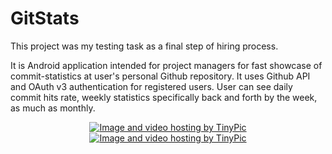 # GitStats

This project was my testing task as a final step of hiring process.

It is Android application intended for project managers for fast showcase of commit-statistics at user's personal Github repository. It uses Github API and OAuth v3 authentication for registered users. User can see daily commit hits rate, weekly statistics specifically back and forth by the week, as much as monthly.


<div align="center">
<a href="http://tinypic.com?ref=27wx2mw" target="_blank"><img src="http://i65.tinypic.com/27wx2mw.jpg" border="0" alt="Image and video hosting by TinyPic"></a>
<a href="http://tinypic.com?ref=29zewdx" target="_blank"><img src="http://i65.tinypic.com/29zewdx.jpg" border="0" alt="Image and video hosting by TinyPic"></a>
</div>
